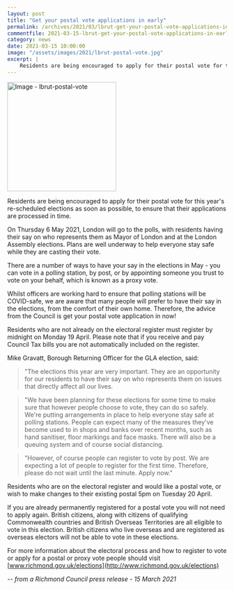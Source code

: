```yaml
---
layout: post
title: "Get your postal vote applications in early"
permalink: /archives/2021/03/lbrut-get-your-postal-vote-applications-in-early.html
commentfile: 2021-03-15-lbrut-get-your-postal-vote-applications-in-early
category: news
date: 2021-03-15 10:00:00
image: "/assets/images/2021/lbrut-postal-vote.jpg"
excerpt: |
    Residents are being encouraged to apply for their postal vote for this year's re-scheduled elections as soon as possible, to ensure that their applications are processed in time.
---
```

<a href="/assets/images/2021/lbrut-postal-vote.jpg" title="Click for a larger image"><img src="/assets/images/2021/lbrut-postal-vote-thumb.jpg" width="250" alt="Image - lbrut-postal-vote"  class="photo right"/></a>

Residents are being encouraged to apply for their postal vote for this year's re-scheduled elections as soon as possible, to ensure that their applications are processed in time.

On Thursday 6 May 2021, London will go to the polls, with residents having their say on who represents them as Mayor of London and at the London Assembly elections. Plans are well underway to help everyone stay safe while they are casting their vote.

There are a number of ways to have your say in the elections in May - you can vote in a polling station, by post, or by appointing someone you trust to vote on your behalf, which is known as a proxy vote.

Whilst officers are working hard to ensure that polling stations will be COVID-safe, we are aware that many people will prefer to have their say in the elections, from the comfort of their own home. Therefore, the advice from the Council is get your postal vote application in now!

Residents who are not already on the electoral register must register by midnight on Monday 19 April. Please note that if you receive and pay Council Tax bills you are not automatically included on the register.

Mike Gravatt, Borough Returning Officer for the GLA election, said:

> "The elections this year are very important. They are an opportunity for our residents to have their say on who represents them on issues that directly affect all our lives.

> "We have been planning for these elections for some time to make sure that however people choose to vote, they can do so safely. We're putting arrangements in place to help everyone stay safe at polling stations. People can expect many of the measures they've become used to in shops and banks over recent months, such as hand sanitiser, floor markings and face masks. There will also be a queuing system and of course social distancing.

> "However, of course people can register to vote by post. We are expecting a lot of people to register for the first time. Therefore, please do not wait until the last minute. Apply now."

Residents who are on the electoral register and would like a postal vote, or wish to make changes to their existing postal 5pm on Tuesday 20 April.

If you are already permanently registered for a postal vote you will not need to apply again. British citizens, along with citizens of qualifying Commonwealth countries and British Overseas Territories are all eligible to vote in this election.  British citizens who live overseas and are registered as overseas electors will not be able to vote in these elections.

For more information about the electoral process and how to register to vote or apply for a postal or proxy vote people should visit [www.richmond.gov.uk/elections](http://www.richmond.gov.uk/elections)


<cite>-- from a Richmond Council press release - 15 March 2021</cite>

